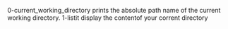 0-current_working_directory prints the absolute path name of the current working directory.
1-listit display the contentof your corrent directory
